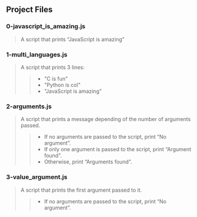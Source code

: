 ## Project Files
### 0-javascript_is_amazing.js
>  A script that prints “JavaScript is amazing”
### 1-multi_languages.js
> A script that prints 3 lines:
>> - "C is fun"
>> - "Python is col"
>> - "JavaScript is amazing"
### 2-arguments.js
> A script that prints a message depending of the number of arguments passed.
>> - If no arguments are passed to the script, print “No argument”.
>> - If only one argument is passed to the script, print “Argument found”.
>> - Otherwise, print “Arguments found”.
### 3-value_argument.js
> A script that prints the first argument passed to it.
>> - If no arguments are passed to the script, print “No argument”.

